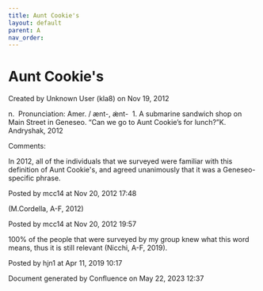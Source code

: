 ```yaml
---
title: Aunt Cookie's
layout: default
parent: A
nav_order:
---
```


# Aunt Cookie's

Created by  Unknown User (kla8) on Nov 19, 2012

n.  Pronunciation: Amer. / ænt-, æ̇nt-  1. A submarine sandwich shop on Main Street in Geneseo. “Can we go to Aunt Cookie’s for lunch?”K. Andryshak, 2012

Comments:

In 2012, all of the individuals that we surveyed were familiar with this definition of Aunt Cookie's, and agreed unanimously that it was a Geneseo-specific phrase. 

Posted by mcc14 at Nov 20, 2012 17:48

(M.Cordella, A-F, 2012)

Posted by mcc14 at Nov 20, 2012 19:57

100% of the people that were surveyed by my group knew what this word means, thus it is still relevant (Nicchi, A-F, 2019). 

Posted by hjn1 at Apr 11, 2019 10:17

Document generated by Confluence on May 22, 2023 12:37


